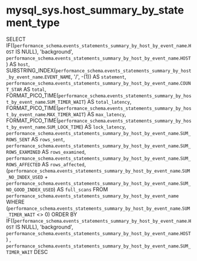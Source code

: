 # mysql_sys.host_summary_by_statement_type

SELECT 
    IF((`performance_schema`.`events_statements_summary_by_host_by_event_name`.`HOST` IS NULL),
        'background',
        `performance_schema`.`events_statements_summary_by_host_by_event_name`.`HOST`) AS `host`,
    SUBSTRING_INDEX(`performance_schema`.`events_statements_summary_by_host_by_event_name`.`EVENT_NAME`,
            '/',
            -(1)) AS `statement`,
    `performance_schema`.`events_statements_summary_by_host_by_event_name`.`COUNT_STAR` AS `total`,
    FORMAT_PICO_TIME(`performance_schema`.`events_statements_summary_by_host_by_event_name`.`SUM_TIMER_WAIT`) AS `total_latency`,
    FORMAT_PICO_TIME(`performance_schema`.`events_statements_summary_by_host_by_event_name`.`MAX_TIMER_WAIT`) AS `max_latency`,
    FORMAT_PICO_TIME(`performance_schema`.`events_statements_summary_by_host_by_event_name`.`SUM_LOCK_TIME`) AS `lock_latency`,
    `performance_schema`.`events_statements_summary_by_host_by_event_name`.`SUM_ROWS_SENT` AS `rows_sent`,
    `performance_schema`.`events_statements_summary_by_host_by_event_name`.`SUM_ROWS_EXAMINED` AS `rows_examined`,
    `performance_schema`.`events_statements_summary_by_host_by_event_name`.`SUM_ROWS_AFFECTED` AS `rows_affected`,
    (`performance_schema`.`events_statements_summary_by_host_by_event_name`.`SUM_NO_INDEX_USED` + `performance_schema`.`events_statements_summary_by_host_by_event_name`.`SUM_NO_GOOD_INDEX_USED`) AS `full_scans`
FROM
    `performance_schema`.`events_statements_summary_by_host_by_event_name`
WHERE
    (`performance_schema`.`events_statements_summary_by_host_by_event_name`.`SUM_TIMER_WAIT` <> 0)
ORDER BY IF((`performance_schema`.`events_statements_summary_by_host_by_event_name`.`HOST` IS NULL),
    'background',
    `performance_schema`.`events_statements_summary_by_host_by_event_name`.`HOST`) , `performance_schema`.`events_statements_summary_by_host_by_event_name`.`SUM_TIMER_WAIT` DESC
